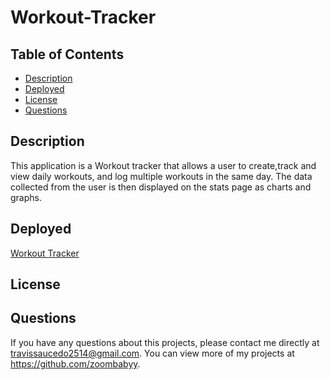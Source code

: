 # Workout-Tracker

## Table of Contents

- [Description](#description)
- [Deployed](#deployed)
- [License](#license)
- [Questions](#questions)

## Description

This application is a Workout tracker that allows a user to create,track and view daily workouts, and log multiple workouts in the same day. The data collected from the user is
then displayed on the stats page as charts and graphs.

## Deployed

[Workout Tracker](https://work-out-tracker-no.herokuapp.com/)

## License

## Questions

If you have any questions about this projects, please contact me directly at travissaucedo2514@gmail.com. You can view more of my projects at https://github.com/zoombabyy.
